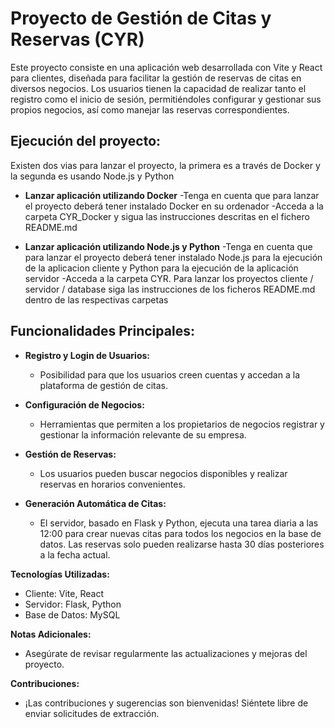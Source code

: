 # Proyecto de Gestión de Citas y Reservas (CYR)

Este proyecto consiste en una aplicación web desarrollada con Vite y React para clientes, diseñada para facilitar la gestión de reservas de citas en diversos negocios. Los usuarios tienen la capacidad de realizar tanto el registro como el inicio de sesión, permitiéndoles configurar y gestionar sus propios negocios, así como manejar las reservas correspondientes.

## Ejecución del proyecto:

  Existen dos vias para lanzar el proyecto, la primera es a través de Docker y la segunda es usando Node.js y Python

  - **Lanzar aplicación utilizando Docker**
    -Tenga en cuenta que para lanzar el proyecto deberá tener instalado Docker en su ordenador
    -Acceda a la carpeta CYR_Docker y sigua las instrucciones descritas en el fichero README.md

  - **Lanzar aplicación utilizando Node.js y Python**
    -Tenga en cuenta que para lanzar el proyecto deberá tener instalado Node.js para la ejecución de la aplicacion cliente y Python para la ejecución de la aplicación servidor
    -Acceda a la carpeta CYR. Para lanzar los proyectos cliente / servidor / database siga las instrucciones de los ficheros README.md dentro de las respectivas carpetas

## Funcionalidades Principales:

- **Registro y Login de Usuarios:**
  - Posibilidad para que los usuarios creen cuentas y accedan a la plataforma de gestión de citas.

- **Configuración de Negocios:**
  - Herramientas que permiten a los propietarios de negocios registrar y gestionar la información relevante de su empresa.

- **Gestión de Reservas:**
  - Los usuarios pueden buscar negocios disponibles y realizar reservas en horarios convenientes.

- **Generación Automática de Citas:**
  - El servidor, basado en Flask y Python, ejecuta una tarea diaria a las 12:00 para crear nuevas citas para todos los negocios en la base de datos. Las reservas solo pueden realizarse hasta 30 días posteriores a la fecha actual.

**Tecnologías Utilizadas:**

- Cliente: Vite, React
- Servidor: Flask, Python
- Base de Datos: MySQL

**Notas Adicionales:**

- Asegúrate de revisar regularmente las actualizaciones y mejoras del proyecto.

**Contribuciones:**

- ¡Las contribuciones y sugerencias son bienvenidas! Siéntete libre de enviar solicitudes de extracción.
